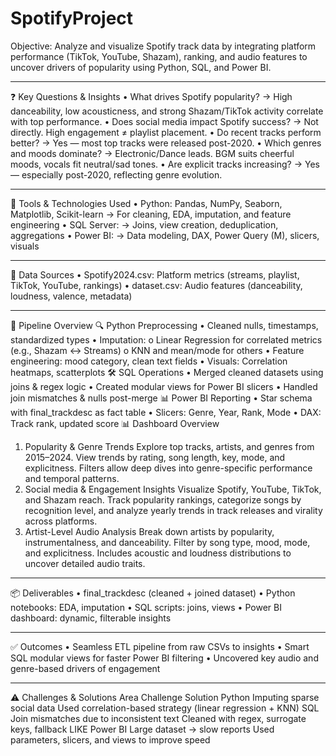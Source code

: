 # SpotifyProject
Objective: Analyze and visualize Spotify track data by integrating platform performance (TikTok, YouTube, Shazam), ranking, and audio features to uncover drivers of popularity using Python, SQL, and Power BI.
________________________________________
❓ Key Questions & Insights
•	What drives Spotify popularity?
→ High danceability, low acousticness, and strong Shazam/TikTok activity correlate with top performance.
•	Does social media impact Spotify success?
→ Not directly. High engagement ≠ playlist placement.
•	Do recent tracks perform better?
→ Yes — most top tracks were released post-2020.
•	Which genres and moods dominate?
→ Electronic/Dance leads. BGM suits cheerful moods, vocals fit neutral/sad tones.
•	Are explicit tracks increasing?
→ Yes — especially post-2020, reflecting genre evolution.
________________________________________
🧰 Tools & Technologies Used
•	Python: Pandas, NumPy, Seaborn, Matplotlib, Scikit-learn
→ For cleaning, EDA, imputation, and feature engineering
•	SQL Server:
→ Joins, view creation, deduplication, aggregations
•	Power BI:
→ Data modeling, DAX, Power Query (M), slicers, visuals
________________________________________
📂 Data Sources
•	Spotify2024.csv: Platform metrics (streams, playlist, TikTok, YouTube, rankings)
•	dataset.csv: Audio features (danceability, loudness, valence, metadata)
________________________________________
🔄 Pipeline Overview
🔍 Python Preprocessing
•	Cleaned nulls, timestamps, standardized types
•	Imputation:
o	Linear Regression for correlated metrics (e.g., Shazam ↔ Streams)
o	KNN and mean/mode for others
•	Feature engineering: mood category, clean text fields
•	Visuals: Correlation heatmaps, scatterplots
🛠️ SQL Operations
•	Merged cleaned datasets using joins & regex logic
•	Created modular views for Power BI slicers
•	Handled join mismatches & nulls post-merge
📊 Power BI Reporting
•	Star schema with final_trackdesc as fact table
•	Slicers: Genre, Year, Rank, Mode
•	DAX: Track rank, updated score
📊 Dashboard Overview
1.	Popularity & Genre Trends
Explore top tracks, artists, and genres from 2015–2024. View trends by rating, song length, key, mode, and explicitness. Filters allow deep dives into genre-specific performance and temporal patterns.
2.	Social media & Engagement Insights
Visualize Spotify, YouTube, TikTok, and Shazam reach. Track popularity rankings, categorize songs by recognition level, and analyze yearly trends in track releases and virality across platforms.
3.	Artist-Level Audio Analysis
Break down artists by popularity, instrumentalness, and danceability. Filter by song type, mood, mode, and explicitness. Includes acoustic and loudness distributions to uncover detailed audio traits.
________________________________________
📦 Deliverables
•	final_trackdesc (cleaned + joined dataset)
•	Python notebooks: EDA, imputation
•	SQL scripts: joins, views
•	Power BI dashboard: dynamic, filterable insights
________________________________________
✅ Outcomes
•	Seamless ETL pipeline from raw CSVs to insights
•	Smart SQL modular views for faster Power BI filtering
•	Uncovered key audio and genre-based drivers of engagement
________________________________________
⚠️ Challenges & Solutions
Area	Challenge	Solution
Python	Imputing sparse social data	Used correlation-based strategy (linear regression + KNN)
SQL	Join mismatches due to inconsistent text	Cleaned with regex, surrogate keys, fallback LIKE
Power BI	Large dataset → slow reports	Used parameters, slicers, and views to improve speed
